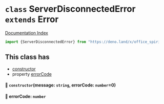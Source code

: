 # `class` ServerDisconnectedError `extends` Error

[Documentation Index](../README.md)

```ts
import {ServerDisconnectedError} from "https://deno.land/x/office_spirit_mysql/v0.19.4/mod.ts"
```

## This class has

- [constructor](#-constructormessage-string-errorcode-number0)
- property [errorCode](#-errorcode-number)


#### 🔧 `constructor`(message: `string`, errorCode: `number`=0)



#### 📄 errorCode: `number`



